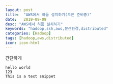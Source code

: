 ```yaml
---
layout: post
title:  "AWS에서 하둡 설치하기(오픈 준비중)"
date:   2019-09-09
desc: "AWS에서 하둡 설치하기"
keywords: "hadoop,ssh,aws,분산환경,distributed"
categories: [Hadoop]
tags: [hadoop,aws,distributed]
icon: icon-html
---
```


간단하게

```
hello world
123
This is a text snippet
```

